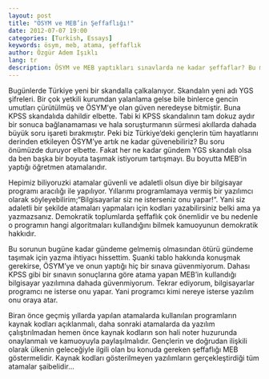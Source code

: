```yaml
---
layout: post
title: "ÖSYM ve MEB’in Şeffaflığı!"
date: 2012-07-07 19:00
categories: [Turkish, Essays]
keywords: ösym, meb, atama, şeffaflık
author: Özgür Adem Işıklı
lang: tr
description: ÖSYM ve MEB yaptıkları sınavlarda ne kadar şeffaflar? Bu makale ile sınav sistemi üzerindeki kapalı kaynak yazılım sorunlarını irdeliyorum.
---
```


Bugünlerde Türkiye yeni bir skandalla çalkalanıyor. Skandalın yeni adı YGS şifreleri. Bir çok yetkili kurumdan yalanlama gelse bile binlerce gencin umutları çürütülmüş ve ÖSYM’ye olan güven neredeyse bitmiştir. Buna KPSS skandalıda dahildir elbette. Tabi ki KPSS skandalının tam dokuz aydır bir sonuca bağlanamaması ve hala soruşturmanın sürmesi akıllarda dahada büyük soru işareti bırakmıştır. Peki biz Türkiye’deki gençlerin tüm hayatlarını derinden etkileyen ÖSYM’ye artık ne kadar güvenebiliriz? Bu soru önümüzde duruyor elbette. Fakat her ne kadar gündem YGS skandalı olsa da ben başka bir boyuta taşımak istiyorum tartışmayı. Bu boyutta MEB’in yaptığı öğretmen atamalarıdır.

Hepimiz biliyoruzki atamalar güvenli ve adaletli olsun diye bir bilgisayar programı aracılığı ile yapılıyor. Yıllarımı programlamaya vermiş bir yazılımcı olarak söyleyebilirim;“Bilgisayarlar siz ne isterseniz onu yapar!“. Yani siz adaletli bir şekilde atamaları yapmaları için kodları yazabilirsiniz belki ama ya yazmazsanız. Demokratik toplumlarda şeffaflık çok önemlidir ve bu nedenle o programın hangi algoritmaları kullandığını bilmek kamuoyunun demokratik hakkıdır.

Bu sorunun bugüne kadar gündeme gelmemiş olmasından ötürü gündeme taşımak için yazma ihtiyacı hissettim. Şuanki tablo hakkında konuşmak gerekirse, ÖSYM’ye ve onun yaptığı hiç bir sınava güvenmiyorum. Dahası KPSS gibi bir sınavın sonuçlarına göre atama yapan MEB’in kullandığı bilgisayar yazılımına dahada güvenmiyorum. Tekrar ediyorum, bilgisayarlar programcı ne isterse onu yapar. Yani programcı kimi nereye isterse yazılım onu oraya atar.

Biran önce geçmiş yıllarda yapılan atamalarda kullanılan programların kaynak kodları açıklanmalı, daha sonraki atamalarda da yazılım çalıştırılmadan hemen önce kaynak kodların son hali noter huzurunda onaylanmalı ve kamuoyuyla paylaşılmalıdır. Gençlerin ve doğrudan ilişkili olarak ülkenin geleceğiyle ilgili olan bu konuda gereken şeffaflığı MEB göstermelidir. Kaynak kodları gösterilmeyen yazılımların gerçekleştirdiği tüm atamalar şaibelidir…
